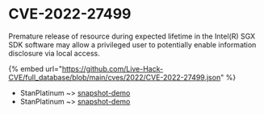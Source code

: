 # CVE-2022-27499

Premature release of resource during expected lifetime in the Intel(R) SGX SDK software may allow a privileged user to potentially enable information disclosure via local access.

{% embed url="https://github.com/Live-Hack-CVE/full_database/blob/main/cves/2022/CVE-2022-27499.json" %}


* StanPlatinum ~> [snapshot-demo](https://www.alice-snow.ru/2022/database/cve-2022-27499/snapshot-demo-stanplatinum)
* StanPlatinum ~> [snapshot-demo](https://www.alice-snow.ru/2022/database/cve-2022-27499/snapshot-demo-stanplatinum)
